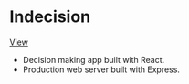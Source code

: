 # Indecision
[View](https://shinn-indecision-app.herokuapp.com/)
* Decision making app built with React. 
* Production web server built with Express.